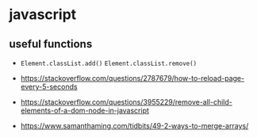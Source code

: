 # javascript

## useful functions

* `Element.classList.add()` `Element.classList.remove()`

* https://stackoverflow.com/questions/2787679/how-to-reload-page-every-5-seconds
* https://stackoverflow.com/questions/3955229/remove-all-child-elements-of-a-dom-node-in-javascript
* https://www.samanthaming.com/tidbits/49-2-ways-to-merge-arrays/
